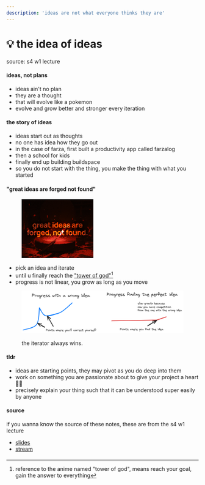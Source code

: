 ```yaml
---
description: 'ideas are not what everyone thinks they are'
---
```


# 💡 the idea of ideas

source: s4 w1 lecture

#### ideas, not plans

* ideas ain't no plan
* they are a thought
* that will evolve like a pokemon
* evolve and grow better and stronger every iteration

#### the story of ideas

* ideas start out as thoughts
* no one has idea how they go out
* in the case of farza, first built a productivity app called farzalog
* then a school for kids
* finally end up building buildspace
* so you do not start with the thing, you make the thing with what you started

#### "great ideas are forged not found"

<figure><img src="../.gitbook/assets/idea-forge.png" alt="the text: &#x22;great ideas are forged not found&#x22; on top of a red furnance" width="188"><figcaption></figcaption></figure>

* pick an idea and iterate
* until u finally reach the ["tower of god"](#user-content-fn-1)[^1]
* progress is not linear, you grow as long as you move

<figure><img src="../.gitbook/assets/the-incorrect-idea.png" alt="if you choose the wrong idea, you&#x27;ll end up fixing it once or twice, but quicker because you&#x27;ll know what you did wrong, while if you waited for the right idea the one with the wrong idea who was iterating just took away your market"><figcaption><p>the iterator always wins.</p></figcaption></figure>

#### tldr

* ideas are starting points, they may pivot as you do deep into them
* work on something you are passionate about to give your project a heart 🫶🏻
* precisely explain your thing such that it can be understood super easily by anyone

#### source

if you wanna know the source of these notes, these are from the s4 w1 lecture

* [slides](https://www.figma.com/proto/e4gMeyrdXO5qq0PBHnGEuW/s4-lecture-%231----ideas-are-forged%2C-not-found.?type=design\&node-id=3450-554\&t=cmV2q6XG2NofiCkY-1\&scaling=contain\&page-id=3450%3A553\&mode=design)
* [stream](https://www.twitch.tv/videos/1893531250?t=00h08m34s)

####

[^1]: reference to the anime named "tower of god", means reach your goal, gain the answer to everything
